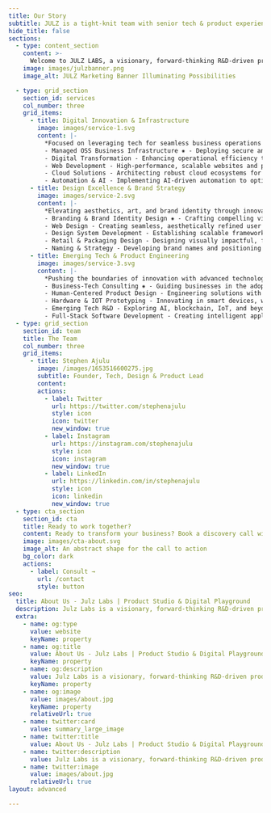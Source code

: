 ```yaml
---
title: Our Story
subtitle: JULZ is a tight-knit team with senior tech & product experience
hide_title: false
sections:
  - type: content_section
    content: >-
      Welcome to JULZ LABS, a visionary, forward-thinking R&D-driven product studio under Julz Holdings, pioneering digital and hardware innovations at the intersection of technology, design, and engineering. As an experimental arm of [Julz Insight](https://julzinsight.netlify.app), Julz Labs researches, develops, and optimizes emerging technologies—bridging the gap between bold ideas and market-ready solutions. <br> <br>Led by a one-man powerhouse, Julz Labs crafts human-centered, aesthetically refined, and strategically scalable digital and physical experiences that redefine industries.<br> <br><span style="font-weight: 700">Our Slogan</span> - *Where design meets engineering. Where innovation meets impact.* <br> <br><span style="font-weight: 700">Our Mission</span> - *To explore, engineer, and refine advanced digital and hardware solutions that merge technology and design, pushing the boundaries of innovation.* <br> <br><span style="font-weight: 700">Our Vision</span> - *To establish Julz Labs as a pioneering R&D-driven product studio, reshaping industries by seamlessly integrating design, technology, and engineering.* <br><br>Come, let's build something great today! **[Book A Consultation](/contact/)**
    image: images/julzbanner.png
    image_alt: JULZ Marketing Banner Illuminating Possibilities

  - type: grid_section
    section_id: services
    col_number: three
    grid_items:
      - title: Digital Innovation & Infrastructure
        image: images/service-1.svg
        content: |-
          *Focused on leveraging tech for seamless business operations and transformative digital experiences.*
          - Managed OSS Business Infrastructure ⁕ - Deploying secure and cost-effective open-source solutions.
          - Digital Transformation - Enhancing operational efficiency through modern tech integration.
          - Web Development - High-performance, scalable websites and platforms.
          - Cloud Solutions - Architecting robust cloud ecosystems for businesses.
          - Automation & AI - Implementing AI-driven automation to optimize workflows.
      - title: Design Excellence & Brand Strategy
        image: images/service-2.svg
        content: |-
          *Elevating aesthetics, art, and brand identity through innovative, human-centered design.*
          - Branding & Brand Identity Design ⁕ - Crafting compelling visual identities that resonate.
          - Web Design - Creating seamless, aesthetically refined user experiences.
          - Design System Development - Establishing scalable frameworks for cohesive digital experiences.
          - Retail & Packaging Design - Designing visually impactful, functional product packaging.
          - Naming & Strategy - Developing brand names and positioning strategies.
      - title: Emerging Tech & Product Engineering
        image: images/service-3.svg
        content: |-
          *Pushing the boundaries of innovation with advanced technologies and research-driven development.*
          - Business-Tech Consulting ⁕ - Guiding businesses in the adoption of emerging technologies.
          - Human-Centered Product Design - Engineering solutions with usability and experience at the forefront.
          - Hardware & IOT Prototyping - Innovating in smart devices, wearables, and automation.
          - Emerging Tech R&D - Exploring AI, blockchain, IoT, and beyond.
          - Full-Stack Software Development - Creating intelligent applications with scalable architectures.
  - type: grid_section
    section_id: team
    title: The Team
    col_number: three
    grid_items:
      - title: Stephen Ajulu
        image: /images/1653516600275.jpg
        subtitle: Founder, Tech, Design & Product Lead
        content:
        actions:
          - label: Twitter
            url: https://twitter.com/stephenajulu
            style: icon
            icon: twitter
            new_window: true
          - label: Instagram
            url: https://instagram.com/stephenajulu
            style: icon
            icon: instagram
            new_window: true
          - label: LinkedIn
            url: https://linkedin.com/in/stephenajulu
            style: icon
            icon: linkedin
            new_window: true
  - type: cta_section
    section_id: cta
    title: Ready to work together?
    content: Ready to transform your business? Book a discovery call with us today and explore how JULZ INSIGHT can help you achieve your strategic goals.
    image: images/cta-about.svg
    image_alt: An abstract shape for the call to action
    bg_color: dark
    actions:
      - label: Consult →
        url: /contact
        style: button
seo:
  title: About Us - Julz Labs | Product Studio & Digital Playground
  description: Julz Labs is a visionary, forward-thinking R&D-driven product studio and after-hours digital playground by Stephen Ajulu under JULZ HOLDINGS, pioneering digital and hardware innovations at the intersection of technology, design, and engineering.
  extra:
    - name: og:type
      value: website
      keyName: property
    - name: og:title
      value: About Us - Julz Labs | Product Studio & Digital Playground
      keyName: property
    - name: og:description
      value: Julz Labs is a visionary, forward-thinking R&D-driven product studio and after-hours digital playground by Stephen Ajulu under JULZ HOLDINGS, pioneering digital and hardware innovations at the intersection of technology, design, and engineering.
      keyName: property
    - name: og:image
      value: images/about.jpg
      keyName: property
      relativeUrl: true
    - name: twitter:card
      value: summary_large_image
    - name: twitter:title
      value: About Us - Julz Labs | Product Studio & Digital Playground
    - name: twitter:description
      value: Julz Labs is a visionary, forward-thinking R&D-driven product studio and after-hours digital playground by Stephen Ajulu under JULZ HOLDINGS, pioneering digital and hardware innovations at the intersection of technology, design, and engineering.
    - name: twitter:image
      value: images/about.jpg
      relativeUrl: true
layout: advanced

---
```

